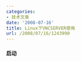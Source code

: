 ```yaml
---
categories:
- 技术文章
date: '2008-07-16'
title: Linux下VNCSERVER使用
url: /2008/07/16/1243990
---
```



#### 启动

<div class="cnblogs_code"><!--

Code highlighting produced by Actipro CodeHighlighter (freeware)

http://www.CodeHighlighter.com/

--><span style="color: #008000;">#</span><span style="color: #008000;">vncserver 

</span></div>

#### 
图形界面

<div class="cnblogs_code"><!--

Code highlighting produced by Actipro CodeHighlighter (freeware)

http://www.CodeHighlighter.com/

--><span style="color: #000000;">启动vncserver后，修改</span><span style="color: #000000;">/</span><span style="color: #000000;">root</span><span style="color: #000000;">/</span><span style="color: #000000;">.vnc</span><span style="color: #000000;">/</span><span style="color: #000000;">xstartup,把最后一行&nbsp;twm</span><span style="color: #000000;">&amp;</span><span style="color: #000000;">&nbsp;改成&nbsp;gnome</span><span style="color: #000000;">-</span><span style="color: #000000;">session</span><span style="color: #000000;">&amp;</span><span style="color: #000000;">&nbsp;或者&nbsp;kde</span><span style="color: #000000;">&amp;</span><span style="color: #000000;">(据说KDE在目前的VNC&nbsp;Viewer上的表现不太稳定) 

</span></div>

#### 
自启动

<div class="cnblogs_code"><!--

Code highlighting produced by Actipro CodeHighlighter (freeware)

http://www.CodeHighlighter.com/

--><span style="color: #000000;">配置VNC自动启动。在</span><span style="color: #000000;">/</span><span style="color: #000000;">etc</span><span style="color: #000000;">/</span><span style="color: #000000;">sysconfig&nbsp;下有一个vncservers&nbsp;的配置文件。修改成如下：&nbsp;VNCSERVERS</span><span style="color: #000000;">=</span><span style="color: #800000;">"</span><span style="color: #800000;">1:root</span><span style="color: #800000;">"</span><span style="color: #000000;">&nbsp;意思就是使用ip:1即可使用root的用户桌面。&nbsp;而在屏幕上不显示。&nbsp;使用chkconfig&nbsp;</span><span style="color: #000000;">--</span><span style="color: #000000;">level&nbsp;</span><span style="color: #000000;">3</span><span style="color: #000000;">&nbsp;vncserver&nbsp;即可在启动时加载vncserver</span></div>

#### 
VNC的启动/停止/重启

<div class="cnblogs_code"><!--

Code highlighting produced by Actipro CodeHighlighter (freeware)

http://www.CodeHighlighter.com/

--><span style="color: #008000;">#</span><span style="color: #008000;">service&nbsp;vncserver&nbsp;start/stop/restart&nbsp;关闭具体的vncserver命令:vncserver&nbsp;-kill&nbsp;:1&nbsp;vncserver&nbsp;-kill&nbsp;:2 

</span></div>

#### 
设置密码

<div class="cnblogs_code"><!--

Code highlighting produced by Actipro CodeHighlighter (freeware)

http://www.CodeHighlighter.com/

--><span style="color: #008000;">#</span><span style="color: #008000;">vncpasswd 

</span></div>

#### 
客户端登陆

<div class="cnblogs_code"><!--

Code highlighting produced by Actipro CodeHighlighter (freeware)

http://www.CodeHighlighter.com/

--><span style="color: #000000;">在vnc客户端中输入：服务器端IP：</span><span style="color: #000000;">1</span><span style="color: #000000;">&nbsp;或&nbsp;服务器端IP：</span><span style="color: #000000;">2</span><span style="color: #000000;"> 

</span></div>